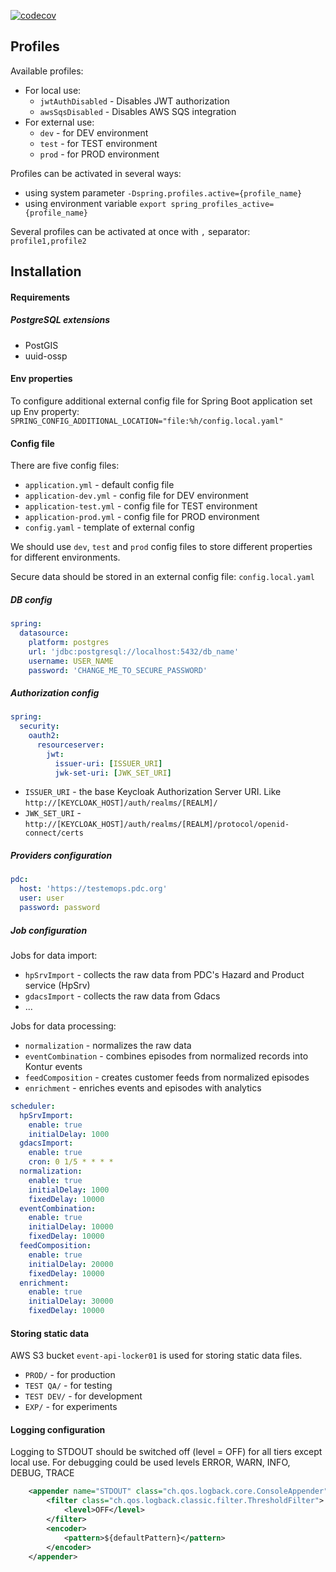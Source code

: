[![codecov](https://codecov.io/gh/konturio/event-api/branch/main/graph/badge.svg)](https://app.codecov.io/gh/konturio/event-api)
## Profiles

Available profiles:
- For local use:
  - `jwtAuthDisabled` - Disables JWT authorization
  - `awsSqsDisabled` - Disables AWS SQS integration
- For external use:
  - `dev` - for DEV environment
  - `test` - for TEST environment
  - `prod` - for PROD environment

Profiles can be activated in several ways:
- using system parameter `-Dspring.profiles.active={profile_name}`
- using environment variable `export spring_profiles_active={profile_name}`

Several profiles can be activated at once with `,` separator: `profile1,profile2`

## Installation

#### Requirements

##### PostgreSQL extensions

 - PostGIS
 - uuid-ossp

#### Env properties

To configure additional external config file for Spring Boot application set up Env property:
`SPRING_CONFIG_ADDITIONAL_LOCATION="file:%h/config.local.yaml"`

#### Config file

There are five config files:
- `application.yml` - default config file
- `application-dev.yml` - config file for DEV environment
- `application-test.yml` - config file for TEST environment
- `application-prod.yml` - config file for PROD environment
- `config.yaml` - template of external config

We should use `dev`, `test` and `prod` config files to store different properties for different environments.

Secure data should be stored in an external config file: `config.local.yaml`

##### DB config

```yaml
spring:
  datasource:
    platform: postgres
    url: 'jdbc:postgresql://localhost:5432/db_name'
    username: USER_NAME
    password: 'CHANGE_ME_TO_SECURE_PASSWORD'
```

##### Authorization config

```yaml
spring:
  security:
    oauth2:
      resourceserver:
        jwt:
          issuer-uri: [ISSUER_URI]
          jwk-set-uri: [JWK_SET_URI]
```

- `ISSUER_URI` -  the base Keycloak Authorization Server URI. Like `http://[KEYCLOAK_HOST]/auth/realms/[REALM]/`
- `JWK_SET_URI` - `http://[KEYCLOAK_HOST]/auth/realms/[REALM]/protocol/openid-connect/certs`

##### Providers configuration

```yaml
pdc:
  host: 'https://testemops.pdc.org'
  user: user
  password: password
```

##### Job configuration

Jobs for data import:
- `hpSrvImport` - collects the raw data from PDC's Hazard and Product service (HpSrv)
- `gdacsImport` - collects the raw data from Gdacs
- ...

Jobs for data processing:
- `normalization` - normalizes the raw data
- `eventCombination` - combines episodes from normalized records into Kontur events
- `feedComposition` - creates customer feeds from normalized episodes
- `enrichment` - enriches events and episodes with analytics

```yaml
scheduler:
  hpSrvImport:
    enable: true
    initialDelay: 1000
  gdacsImport:
    enable: true
    cron: 0 1/5 * * * *
  normalization:
    enable: true
    initialDelay: 1000
    fixedDelay: 10000
  eventCombination:
    enable: true
    initialDelay: 10000
    fixedDelay: 10000
  feedComposition:
    enable: true
    initialDelay: 20000
    fixedDelay: 10000
  enrichment:
    enable: true
    initialDelay: 30000
    fixedDelay: 10000
```

#### Storing static data

AWS S3 bucket `event-api-locker01` is used for storing static data files.

- `PROD/` - for production
- `TEST QA/` - for testing
- `TEST DEV/` - for development
- `EXP/` - for experiments

#### Logging configuration

Logging to STDOUT should be switched off (level = OFF) for all tiers except local use.
For debugging could be used levels ERROR, WARN, INFO, DEBUG, TRACE
```xml
    <appender name="STDOUT" class="ch.qos.logback.core.ConsoleAppender">
        <filter class="ch.qos.logback.classic.filter.ThresholdFilter">
            <level>OFF</level>
        </filter>
        <encoder>
            <pattern>${defaultPattern}</pattern>
        </encoder>
    </appender>
```
